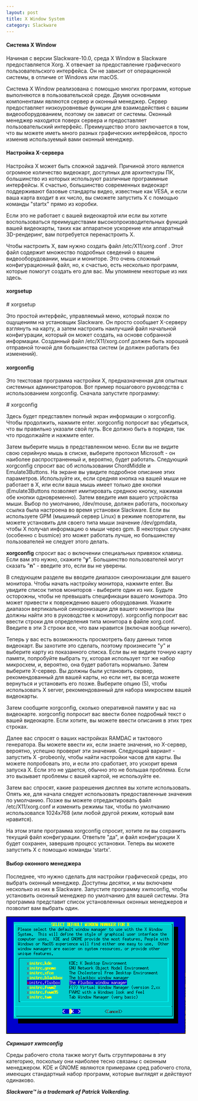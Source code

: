 ```yaml
---
layout: post
title: X Window System
category: Slackware
---
```


#### **Система X Window**

 Начиная с версии Slackware-10.0, среда X Window в Slackware предоставляется Xorg. X отвечает за 
  предоставление графического пользовательского интерфейса. Он не зависит от операционной 
 системы, в отличие от Windows или macOS.

 Система X Window реализована с помощью многих программ, которые выполняются в пользовательской 
  среде. Двумя основными компонентами являются сервер и оконный менеджер. Сервер предоставляет 
  низкоуровневые функции для взаимодействия с вашим видеооборудованием, поэтому он зависит от 
  системы. Оконный менеджер находится поверх сервера и предоставляет пользовательский интерфейс. 
  Преимущество этого заключается в том, что вы можете иметь много разных графических интерфейсов,
 просто изменив используемый вами оконный менеджер.

#### **Настройка X-сервера**

 Настройка X может быть сложной задачей. Причиной этого является огромное количество видеокарт, 
  доступных для архитектуры ПК, большинство из которых используют различные программные 
  интерфейсы. К счастью, большинство современных видеокарт поддерживают базовые стандарты видео, 
  известные как VESA, и если ваша карта входит в их число, вы сможете запустить X с помощью 
 команды "startx" прямо из коробки.

 Если это не работает с вашей видеокартой или если вы хотите воспользоваться преимуществами 
  высокопроизводительных функций вашей видеокарты, таких как аппаратное ускорение или аппаратный 
 3D-рендеринг, вам потребуется перенастроить X.

 Чтобы настроить X, вам нужно создать файл /etc/X11/xorg.conf . Этот файл содержит множество 
  подробных сведений о вашем видеооборудовании, мыши и мониторе. Это очень сложный 
  конфигурационный файл, но, к счастью, есть несколько программ, которые помогут создать его для 
 вас. Мы упомянем некоторые из них здесь.

#### **xorgsetup**

\# xorgsetup

 Это простой интерфейс, управляемый меню, который похож по ощущениям на установщик Slackware. Он 
  просто сообщает X-серверу взглянуть на карту, а затем настроить наилучший файл начальной 
  конфигурации, который он может создать, на основе собранной информации. Созданный файл 
  /etc/X11/xorg.conf должен быть хорошей отправной точкой для большинства систем (и должен 
 работать без изменений).

#### **xorgconfig**

 Это текстовая программа настройки X, предназначенная для опытных системных администраторов. Вот 
 пример пошагового руководства с использованием xorgconfig. Сначала запустите программу:

\# xorgconfig

 Здесь будет представлен полный экран информации о xorgconfig. Чтобы продолжить, нажмите enter. 
  xorgconfig попросит вас убедиться, что вы правильно указали свой путь. Все должно быть в 
 порядке, так что продолжайте и нажмите enter.

 Затем выберите мышь в представленном меню. Если вы не видите свою серийную мышь в списке, 
  выберите протокол Microsoft - он наиболее распространенный и, вероятно, будет работать. 
  Следующий xorgconfig спросит вас об использовании ChordMiddle и Emulate3Buttons. На экране вы 
  увидите подробное описание этих параметров. Используйте их, если средняя кнопка на вашей мыши 
  не работает в X, или если ваша мышь имеет только две кнопки (Emulate3Buttons позволяет 
  имитировать среднюю кнопку, нажимая обе кнопки одновременно). Затем введите имя вашего 
  устройства мыши. Выбор по умолчанию, /dev/mouse, должен работать, поскольку ссылка была 
  настроена во время установки Slackware. Если вы используете GPM (мышиный сервер Linux) в 
  режиме повторителя, вы можете установить для своего типа мыши значение /dev/gpmdata, чтобы X 
  получал информацию о мыши через gpm. В некоторых случаях (особенно с busmice) это может 
 работать лучше, но большинству пользователей не следует этого делать.

 **xorgconfig** спросит вас о включении специальных привязок клавиш. Если вам это нужно, скажите 
 "**y**". Большинство пользователей могут сказать "**n**" - введите это, если вы не уверены.

 В следующем разделе вы вводите диапазон синхронизации для вашего монитора. Чтобы начать 
  настройку монитора, нажмите enter. Вы увидите список типов мониторов - выберите один из них. 
  Будьте осторожны, чтобы не превышать спецификации вашего монитора. Это может привести к 
  повреждению вашего оборудования. Укажите диапазон вертикальной синхронизации для вашего 
  монитора (вы должны найти это в руководстве к монитору). xorgconfig попросит вас ввести строки 
  для определения типа монитора в файле xorg.conf. Введите в эти 3 строки все, что вам нравится 
 (включая вообще ничего).

 Теперь у вас есть возможность просмотреть базу данных типов видеокарт. Вы захотите это сделать, 
  поэтому произнесите "y" и выберите карту из показанного списка. Если вы не видите точную карту 
  памяти, попробуйте выбрать ту, которая использует тот же набор микросхем, и, вероятно, она 
  будет работать нормально. Затем выберите X-сервер. Вы должны были установить сервер, 
  рекомендованный для вашей карты, но если нет, вы всегда можете вернуться и установить его 
  позже. Выберите опцию (5), чтобы использовать X server, рекомендованный для набора микросхем 
 вашей видеокарты.

 Затем сообщите xorgconfig, сколько оперативной памяти у вас на видеокарте. xorgconfig попросит 
  вас ввести более подробный текст о вашей видеокарте. Если хотите, вы можете ввести описания в 
 этих трех строках.

 Далее вас спросят о ваших настройках RAMDAC и тактового генератора. Вы можете ввести их, если 
  знаете значения, но X-сервер, вероятно, успешно проверит эти значения. Следующий вариант - 
  запустить X -probeonly, чтобы найти настройки часов для карты. Вы можете попробовать это, и 
  если это сработает, это ускорит время запуска X. Если это не удается, обычно это не большая 
 проблема. Если это вызывает проблемы с вашей картой, не используйте ее.

 Затем вас спросят, какие разрешения дисплея вы хотите использовать. Опять же, для начала 
  следует использовать предоставленные значения по умолчанию. Позже вы можете отредактировать 
  файл /etc/X11/xorg.conf и изменить режимы так, чтобы по умолчанию использовался 1024x768 (или 
 любой другой режим, который вам нравится).

 На этом этапе программа xorgconfig спросит, хотите ли вы сохранить текущий файл конфигурации. 
  Ответьте "да", и файл конфигурации X будет сохранен, завершив процесс установки. Теперь вы 
 можете запустить X с помощью команды 'startx'.

#### **Выбор оконного менеджера**

 Последнее, что нужно сделать для настройки графической среды, это выбрать оконный менеджер. 
  Доступны десятки, и мы включаем несколько из них в Slackware. Запустите программу xwmconfig, 
  чтобы установить оконный менеджер по умолчанию для вашей системы. Эта программа представит 
 список установленных оконных менеджеров и позволит вам выбрать один.

![](/image/my_image/xwmconfig.png)

***Скриншот xwmconfig***

 Среды рабочего стола также могут быть сгруппированы в эту категорию, поскольку они наиболее 
  тесно связаны с оконным менеджером. KDE и GNOME являются примерами сред рабочего стола, 
 имеющих стандартный набор программ, которые выглядят и действуют одинаково.
 
***Slackware™ is a trademark of Patrick Volkerding***.